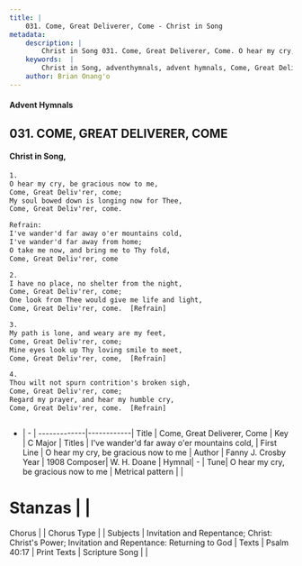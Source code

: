 ```yaml
---
title: |
    031. Come, Great Deliverer, Come - Christ in Song
metadata:
    description: |
        Christ in Song 031. Come, Great Deliverer, Come. O hear my cry, be gracious now to me, Come, Great Deliv'rer, come; My soul bowed down is longing now for Thee, Come, Great Deliv'rer, come. 
    keywords:  |
        Christ in Song, adventhymnals, advent hymnals, Come, Great Deliverer, Come, O hear my cry, be gracious now to me. I've wander'd far away o'er mountains cold,
    author: Brian Onang'o
---
```


#### Advent Hymnals
## 031. COME, GREAT DELIVERER, COME
####  Christ in Song,

```txt
1.
O hear my cry, be gracious now to me,
Come, Great Deliv'rer, come;
My soul bowed down is longing now for Thee,
Come, Great Deliv'rer, come.

Refrain:
I've wander'd far away o'er mountains cold,
I've wander'd far away from home;
O take me now, and bring me to Thy fold,
Come, Great Deliv'rer, come

2.
I have no place, no shelter from the night,
Come, Great Deliv'rer, come;
One look from Thee would give me life and light,
Come, Great Deliv'rer, come.  [Refrain]

3.
My path is lone, and weary are my feet,
Come, Great Deliv'rer, come;
Mine eyes look up Thy loving smile to meet,
Come, Great Deliv'rer, come,  [Refrain]

4.
Thou wilt not spurn contrition's broken sigh,
Come, Great Deliv'rer, come;
Regard my prayer, and hear my humble cry,
Come, Great Deliv'rer, come.  [Refrain]



```

- |   -  |
-------------|------------|
Title | Come, Great Deliverer, Come |
Key | C Major |
Titles | I've wander'd far away o'er mountains cold, |
First Line | O hear my cry, be gracious now to me |
Author | Fanny J. Crosby
Year | 1908
Composer| W. H. Doane |
Hymnal|  - |
Tune| O hear my cry, be gracious now to me |
Metrical pattern | |
# Stanzas |  |
Chorus |  |
Chorus Type |  |
Subjects | Invitation and Repentance; Christ: Christ's Power; Invitation and Repentance: Returning to God |
Texts | Psalm 40:17 |
Print Texts | 
Scripture Song |  |
    
